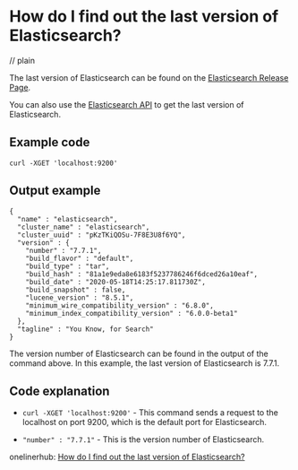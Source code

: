 # How do I find out the last version of Elasticsearch?
// plain

The last version of Elasticsearch can be found on the [Elasticsearch Release Page](https://www.elastic.co/downloads/past-releases).

You can also use the [Elasticsearch API](https://www.elastic.co/guide/en/elasticsearch/reference/current/info-api.html) to get the last version of Elasticsearch.

## Example code


```
curl -XGET 'localhost:9200'
```

## Output example


```
{
  "name" : "elasticsearch",
  "cluster_name" : "elasticsearch",
  "cluster_uuid" : "pKzTKiQOSu-7F8E3U8f6YQ",
  "version" : {
    "number" : "7.7.1",
    "build_flavor" : "default",
    "build_type" : "tar",
    "build_hash" : "81a1e9eda8e6183f5237786246f6dced26a10eaf",
    "build_date" : "2020-05-18T14:25:17.811730Z",
    "build_snapshot" : false,
    "lucene_version" : "8.5.1",
    "minimum_wire_compatibility_version" : "6.8.0",
    "minimum_index_compatibility_version" : "6.0.0-beta1"
  },
  "tagline" : "You Know, for Search"
}
```

The version number of Elasticsearch can be found in the output of the command above. In this example, the last version of Elasticsearch is 7.7.1.

## Code explanation


* `curl -XGET 'localhost:9200'` - This command sends a request to the localhost on port 9200, which is the default port for Elasticsearch.

* `"number" : "7.7.1"` - This is the version number of Elasticsearch.

onelinerhub: [How do I find out the last version of Elasticsearch?](https://onelinerhub.com/elasticsearch/how-do-i-find-out-the-last-version-of-elasticsearch)